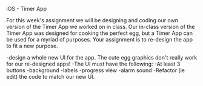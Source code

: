 iOS - Timer App

For this week's assignment we will be designing and coding our own version of the Timer App we worked on in class. Our in-class version of the Timer App was designed for cooking the perfect egg, but a Timer App can be used for a myriad of purposes. Your assignment is to re-design the app to fit a new purpose. 

-design a whole new UI for the app. The cute egg graphics don't really work for our re-designed apps!
    -The UI must have the following:
        -At least 3 buttons
        -background
        -labels
        -progress view
        -alarm sound
-Refactor (ie edit) the code to match our new UI. 

